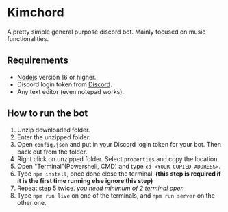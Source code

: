 # Kimchord
A pretty simple general purpose discord bot. Mainly focused on music functionalities.

## Requirements
  - [Nodejs](https://nodejs.org/) version 16 or higher.
  - Discord login token from [Discord](https://discord.com/developers/).
  - Any text editor (even notepad works).

## How to run the bot
  1. Unzip downloaded folder.
  2. Enter the unzipped folder.
  3. Open `config.json` and put in your Discord login token for your bot. Then back out from the folder.
  4. Right click on unzipped folder. Select `properties` and copy the location. 
  5. Open "Terminal"(Powershell, CMD) and type `cd <YOUR-COPIED-ADDRESS>`.
  6. Type `npm install`, once done close the terminal. **(this step is required if it is the first time running else ignore this step)**
  7. Repeat step 5 twice. *you need minimum of 2 terminal open*
  8. Type `npm run live` on one of the terminals, and `npm run server` on the other one.
